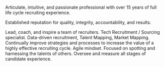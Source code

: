 Articulate, intuitive, and passionate professional with over 15 years of full life cycle recruiting experience.

Established reputation for quality, integrity, accountability, and results.

Lead, coach, and inspire a team of recruiters.
Tech Recruitment / Sourcing specialist.
Data-driven recruitment, Talent Mapping, Market Mapping.
Continually improve strategies and processes to increase the value of a highly effective recruiting cycle.
Agile mindset.
Focused on spotting and harnessing the talents of others.
Oversee and measure all stages of candidate experience. 
